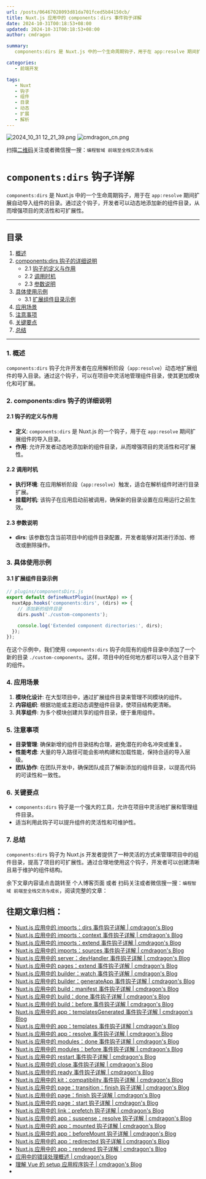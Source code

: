 ```yaml
---
url: /posts/06467028093d81da701fced5b84150cb/
title: Nuxt.js 应用中的 components：dirs 事件钩子详解
date: 2024-10-31T00:18:53+08:00
updated: 2024-10-31T00:18:53+08:00
author: cmdragon

summary:
   components:dirs 是 Nuxt.js 中的一个生命周期钩子，用于在 app:resolve 期间扩展自动导入组件的目录。通过这个钩子，开发者可以动态地添加新的组件目录，从而增强项目的灵活性和可扩展性。

categories:
   - 前端开发

tags:
   - Nuxt
   - 钩子
   - 组件
   - 目录
   - 动态
   - 扩展
   - 解析
---
```


<img src="https://static.cmdragon.cn/blog/images/2024_10_31 12_21_39.png@blog" title="2024_10_31 12_21_39.png" alt="2024_10_31 12_21_39.png"/>

<img src="https://api2.cmdragon.cn/upload/cmder/20250304_012821924.jpg" title="cmdragon_cn.png" alt="cmdragon_cn.png"/>


扫描[二维码](https://api2.cmdragon.cn/upload/cmder/20250304_012821924.jpg)关注或者微信搜一搜：`编程智域 前端至全栈交流与成长`

# `components:dirs` 钩子详解

`components:dirs` 是 Nuxt.js 中的一个生命周期钩子，用于在 `app:resolve` 期间扩展自动导入组件的目录。通过这个钩子，开发者可以动态地添加新的组件目录，从而增强项目的灵活性和可扩展性。

---

## 目录

1. [概述](#1-概述)
2. [components:dirs 钩子的详细说明](#2-componentsdirs-钩子的详细说明)
   - 2.1 [钩子的定义与作用](#21-钩子的定义与作用)
   - 2.2 [调用时机](#22-调用时机)
   - 2.3 [参数说明](#23-参数说明)
3. [具体使用示例](#3-具体使用示例)
   - 3.1 [扩展组件目录示例](#31-扩展组件目录示例)
4. [应用场景](#4-应用场景)
5. [注意事项](#5-注意事项)
6. [关键要点](#6-关键要点)
7. [总结](#7-总结)

---

### 1. 概述

`components:dirs` 钩子允许开发者在应用解析阶段（`app:resolve`）动态地扩展组件的导入目录。通过这个钩子，可以在项目中灵活地管理组件目录，使其更加模块化和可扩展。

### 2. components:dirs 钩子的详细说明

#### 2.1 钩子的定义与作用

- **定义**: `components:dirs` 是 Nuxt.js 的一个钩子，用于在 `app:resolve` 期间扩展组件的导入目录。
- **作用**: 允许开发者动态地添加新的组件目录，从而增强项目的灵活性和可扩展性。

#### 2.2 调用时机

- **执行环境**: 在应用解析阶段（`app:resolve`）触发，适合在解析组件时进行目录扩展。
- **挂载时机**: 该钩子在应用启动前被调用，确保新的目录设置在应用运行之前生效。

#### 2.3 参数说明

- **dirs**: 该参数包含当前项目中的组件目录配置，开发者能够对其进行添加、修改或删除操作。

### 3. 具体使用示例

#### 3.1 扩展组件目录示例

```javascript
// plugins/componentsDirs.js
export default defineNuxtPlugin((nuxtApp) => {
  nuxtApp.hooks('components:dirs', (dirs) => {
    // 添加新的组件目录
    dirs.push('./custom-components');

    console.log('Extended component directories:', dirs);
  });
});
```

在这个示例中，我们使用 `components:dirs` 钩子向现有的组件目录中添加了一个新的目录 `./custom-components`。这样，项目中的任何地方都可以导入这个目录下的组件。

### 4. 应用场景

1. **模块化设计**: 在大型项目中，通过扩展组件目录来管理不同模块的组件。
2. **内容组织**: 根据功能或主题动态调整组件目录，使项目结构更清晰。
3. **共享组件**: 为多个模块创建共享的组件目录，便于重用组件。

### 5. 注意事项

- **目录管理**: 确保新增的组件目录结构合理，避免潜在的命名冲突或重复。
- **性能考虑**: 大量的导入路径可能会影响构建和加载性能，保持合适的导入层级。
- **团队协作**: 在团队开发中，确保团队成员了解新添加的组件目录，以提高代码的可读性和一致性。

### 6. 关键要点

- `components:dirs` 钩子是一个强大的工具，允许在项目中灵活地扩展和管理组件目录。
- 适当利用此钩子可以提升组件的灵活性和可维护性。

### 7. 总结

`components:dirs` 钩子为 Nuxt.js 开发者提供了一种灵活的方式来管理项目中的组件目录，提高了项目的可扩展性。通过合理地使用这个钩子，开发者可以创建清晰且易于维护的组件结构。

余下文章内容请点击跳转至 个人博客页面 或者 扫码关注或者微信搜一搜：`编程智域 前端至全栈交流与成长`，阅读完整的文章：

## 往期文章归档：

- [Nuxt.js 应用中的 imports：dirs 事件钩子详解 | cmdragon's Blog](https://blog.cmdragon.cn/posts/ddb970c3c508/)
- [Nuxt.js 应用中的 imports：context 事件钩子详解 | cmdragon's Blog](https://blog.cmdragon.cn/posts/95d21c3b16f6/)
- [Nuxt.js 应用中的 imports：extend 事件钩子详解 | cmdragon's Blog](https://blog.cmdragon.cn/posts/002d9daf4c46/)
- [Nuxt.js 应用中的 imports：sources 事件钩子详解 | cmdragon's Blog](https://blog.cmdragon.cn/posts/f4858dcadca1/)
- [Nuxt.js 应用中的 server：devHandler 事件钩子详解 | cmdragon's Blog](https://blog.cmdragon.cn/posts/801ed4ce0612/)
- [Nuxt.js 应用中的 pages：extend 事件钩子详解 | cmdragon's Blog](https://blog.cmdragon.cn/posts/83af28e7c789/)
- [Nuxt.js 应用中的 builder：watch 事件钩子详解 | cmdragon's Blog](https://blog.cmdragon.cn/posts/fa5b7db36d2d/)
- [Nuxt.js 应用中的 builder：generateApp 事件钩子详解 | cmdragon's Blog](https://blog.cmdragon.cn/posts/adc96aee3b3c/)
- [Nuxt.js 应用中的 build：manifest 事件钩子详解 | cmdragon's Blog](https://blog.cmdragon.cn/posts/523de9001247/)
- [Nuxt.js 应用中的 build：done 事件钩子详解 | cmdragon's Blog](https://blog.cmdragon.cn/posts/41dece9c782c/)
- [Nuxt.js 应用中的 build：before 事件钩子详解 | cmdragon's Blog](https://blog.cmdragon.cn/posts/eb2bd3bbfab8/)
- [Nuxt.js 应用中的 app：templatesGenerated 事件钩子详解 | cmdragon's Blog](https://blog.cmdragon.cn/posts/b76b5d553a8b/)
- [Nuxt.js 应用中的 app：templates 事件钩子详解 | cmdragon's Blog](https://blog.cmdragon.cn/posts/ace6c53275c4/)
- [Nuxt.js 应用中的 app：resolve 事件钩子详解 | cmdragon's Blog](https://blog.cmdragon.cn/posts/9ea12f07cc2a/)
- [Nuxt.js 应用中的 modules：done 事件钩子详解 | cmdragon's Blog](https://blog.cmdragon.cn/posts/397fbad66fab/)
- [Nuxt.js 应用中的 modules：before 事件钩子详解 | cmdragon's Blog](https://blog.cmdragon.cn/posts/5b5669bca701/)
- [Nuxt.js 应用中的 restart 事件钩子详解 | cmdragon's Blog](https://blog.cmdragon.cn/posts/25888bf37a0f/)
- [Nuxt.js 应用中的 close 事件钩子详解 | cmdragon's Blog](https://blog.cmdragon.cn/posts/ec1665a791a5/)
- [Nuxt.js 应用中的 ready 事件钩子详解 | cmdragon's Blog](https://blog.cmdragon.cn/posts/37d771762c8f/)
- [Nuxt.js 应用中的 kit：compatibility 事件钩子详解 | cmdragon's Blog](https://blog.cmdragon.cn/posts/52224e8e71ec/)
- [Nuxt.js 应用中的 page：transition：finish 钩子详解 | cmdragon's Blog](https://blog.cmdragon.cn/posts/80acaed2b809/)
- [Nuxt.js 应用中的 page：finish 钩子详解 | cmdragon's Blog](https://blog.cmdragon.cn/posts/2e422732f13a/)
- [Nuxt.js 应用中的 page：start 钩子详解 | cmdragon's Blog](https://blog.cmdragon.cn/posts/9876204f1a7b/)
- [Nuxt.js 应用中的 link：prefetch 钩子详解 | cmdragon's Blog](https://blog.cmdragon.cn/posts/3821d8f8b93e/)
- [Nuxt.js 应用中的 app：suspense：resolve 钩子详解 | cmdragon's Blog](https://blog.cmdragon.cn/posts/aca9f9d7692b/)
- [Nuxt.js 应用中的 app：mounted 钩子详解 | cmdragon's Blog](https://blog.cmdragon.cn/posts/a07f12bddf8c/)
- [Nuxt.js 应用中的 app：beforeMount 钩子详解 | cmdragon's Blog](https://blog.cmdragon.cn/posts/bbdca1e3d9a5/)
- [Nuxt.js 应用中的 app：redirected 钩子详解 | cmdragon's Blog](https://blog.cmdragon.cn/posts/c83b294c7a07/)
- [Nuxt.js 应用中的 app：rendered 钩子详解 | cmdragon's Blog](https://blog.cmdragon.cn/posts/26479872ffdc/)
- [应用中的错误处理概述 | cmdragon's Blog](https://blog.cmdragon.cn/posts/5c9b317a962a/)
- [理解 Vue 的 setup 应用程序钩子 | cmdragon's Blog](https://blog.cmdragon.cn/posts/405db1302a23/)
-

